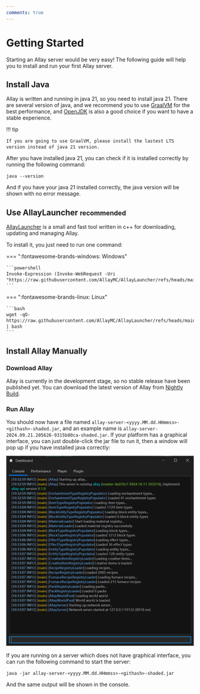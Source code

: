 ```yaml
---
comments: true
---
```


# Getting Started

Starting an Allay server would be very easy! The following guide will help you to
install and run your first Allay server.

## Install Java

Allay is written and running in java 21, so you need to install java 21.
There are several version of java, and we recommend you to use [GraalVM](https://www.graalvm.org/) for the best
performance,
and [OpenJDK](https://adoptopenjdk.net/) is also a good choice if you want to have a stable experience.

!!! tip

    If you are going to use GraalVM, please install the lastest LTS version instead of java 21 version.

After you have installed java 21, you can check if it is installed correctly by running the following command:

```shell
java --version
```

And if you have your java 21 installed correctly, the java version will be shown with no error message.

## Use AllayLauncher <small>recommended</small>

[AllayLauncher](https://github.com/AllayMC/AllayLauncher) is a small and fast tool written in c++ for downloading,
updating and managing Allay.

To install it, you just need to run one command:

=== ":fontawesome-brands-windows: Windows"

    ```powershell
    Invoke-Expression (Invoke-WebRequest -Uri "https://raw.githubusercontent.com/AllayMC/AllayLauncher/refs/heads/main/scripts/install_windows.ps1").Content
    ```

=== ":fontawesome-brands-linux: Linux"

    ```bash
    wget -qO- https://raw.githubusercontent.com/AllayMC/AllayLauncher/refs/heads/main/scripts/install_linux.sh | bash
    ```

## Install Allay Manually

### Download Allay

Allay is currently in the development stage, so no stable release have been published yet.
You can download the latest version of Allay
from [Nightly Build](https://github.com/AllayMC/Allay/releases/tag/nightly).

### Run Allay

You should now have a file named `allay-server-<yyyy.MM.dd.HHmmss>-<githash>-shaded.jar`, and an example name is
`allay-server-2024.09.21.205626-9315b80ca-shaded.jar`.
If your platform has a graphical interface, you can just double-click the jar file to run it, then a window will pop up
if you have installed java correctly:

![installation-p1.png](installation-p1.png)

If you are running on a server which does not have graphical interface, you can run the following command to start the
server:

```shell
java -jar allay-server-<yyyy.MM.dd.HHmmss>-<githash>-shaded.jar
```

And the same output will be shown in the console.
